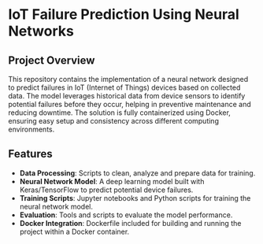 # IoT Failure Prediction Using Neural Networks

## Project Overview
This repository contains the implementation of a neural network designed to predict failures in IoT (Internet of Things) devices based on collected data. The model leverages historical data from device sensors to identify potential failures before they occur, helping in preventive maintenance and reducing downtime. The solution is fully containerized using Docker, ensuring easy setup and consistency across different computing environments.

## Features
- **Data Processing**: Scripts to clean, analyze and prepare data for training.
- **Neural Network Model**: A deep learning model built with Keras/TensorFlow to predict potential device failures.
- **Training Scripts**: Jupyter notebooks and Python scripts for training the neural network model.
- **Evaluation**: Tools and scripts to evaluate the model performance.
- **Docker Integration**: Dockerfile included for building and running the project within a Docker container.
